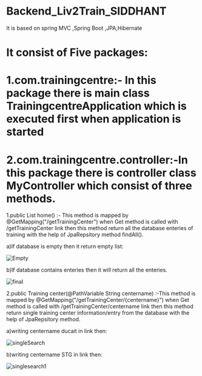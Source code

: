 # Backend_Liv2Train_SIDDHANT
It is based on spring MVC ,Spring Boot ,JPA,Hibernate

# It consist of Five packages:

# 1.com.trainingcentre:- In this package there is main class TrainingcentreApplication which is executed first when application is started

# 2.com.trainingcentre.controller:-In this package there is controller class MyController which consist of three methods.
  1.public List<Training> home() :- This method is mapped by @GetMapping("/getTrainingCenter") when Get method is called with /getTrainingCenter link then this method return all the database enteries of training with the help of JpaRepsitory method findAll().
  
  a)If database is empty then it return empty list:
  
 ![Empty](https://user-images.githubusercontent.com/66818761/85323002-e5d97b80-b4e4-11ea-8a36-765153b0819e.png)
 
  b)If database contains enteries then it will return all the enteries.
  
 ![final](https://user-images.githubusercontent.com/66818761/85323028-effb7a00-b4e4-11ea-8ce3-36617b1abc5a.png)
  
  2.public Training center(@PathVariable String centername) :-This method is mapped by @GetMapping("/getTrainingCenter/{centername}")
  when Get method is called with /getTrainingCenter/centername link then this method return single training center information/entry from the database with the help of JpaRepsitory method.
  
  a)writing centername ducait in link then:
  
  ![singleSearch](https://user-images.githubusercontent.com/66818761/85323523-c2630080-b4e5-11ea-83d4-e7498ff07353.png)

  b)writing centername STG in link then:
  
  ![singlesearch1](https://user-images.githubusercontent.com/66818761/85323536-cabb3b80-b4e5-11ea-96ff-38a07f56b656.png)
